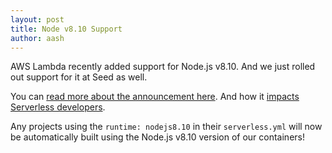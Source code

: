 ```yaml
---
layout: post
title: Node v8.10 Support
author: aash
---
```


AWS Lambda recently added support for Node.js v8.10. And we just rolled out support for it at Seed as well.

You can [read more about the announcement here](https://aws.amazon.com/about-aws/whats-new/2018/04/aws-lambda-supports-nodejs/). And how it [impacts Serverless developers](https://serverless.com/blog/aws-lambda-node-8-support-what-changes-serverless-developers/).

Any projects using the `runtime: nodejs8.10` in their `serverless.yml` will now be automatically built using the Node.js v8.10 version of our containers!
